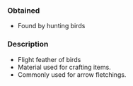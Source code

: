 ### Obtained
- Found by hunting birds
### Description
- Flight feather of birds
- Material used for crafting items.
- Commonly used for arrow fletchings.